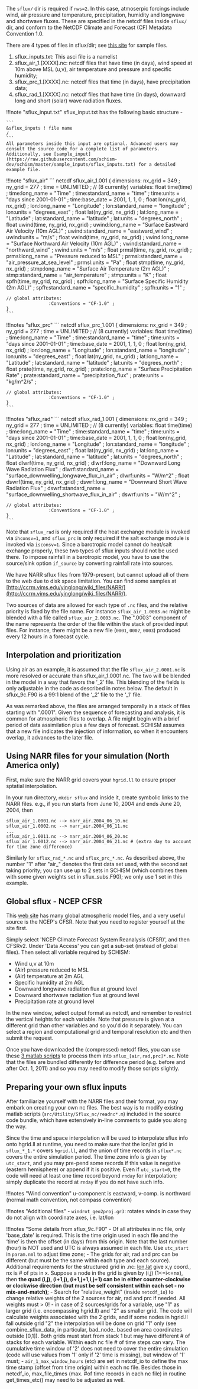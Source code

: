 The `sflux/` dir is required if `nws=2`. In this case, atmoserpic forcings include wind, air pressure and temperature, precipitation, humidity and longwave and shortwave fluxes. These are specified in the netcdf files inside `sflux/` dir, and conform to the NetCDF Climate and Forecast (CF) Metadata Convention 1.0.

There are 4 types of files in sflux/dir; see [this site](http://ccrm.vims.edu/yinglong/wiki_files/NARR/) for sample files.

1. sflux_inputs.txt: This asci file is a namelist
2. sflux_air_1.[XXXX].nc: netcdf files that have time (in days), wind speed at 10m above MSL (u,v), air temperature and pressure and specific humidity;
3. sflux_prc_1.[XXXX].nc: netcdf files that time (in days), have precipitation data;
4. sflux_rad_1.[XXXX].nc: netcdf files that have time (in days), downward long and short (solar) wave radiation fluxes.


!!!note "sflux_input.txt"
    sflux_input.txt has the following basic structure - 

    ```
    &sflux_inputs ! file name
    /
    ```
    All parameters inside this input are optional. Advanced users may consult the source code for a complete list of parameters. Additionally, see [sample_input](https://raw.githubusercontent.com/schism-dev/schism/master/sample_inputs/sflux_inputs.txt) for a detailed example file.

!!!note "sflux_air"
    ```
    netcdf sflux_air_1.001 {
    dimensions:
            nx_grid = 349 ;
            ny_grid = 277 ;
            time = UNLIMITED ; // (8 currently)
    variables:
            float time(time) ;
                    time:long_name = "Time" ;
                    time:standard_name = "time" ;
                    time:units = "days since 2001-01-01" ;
                    time:base_date = 2001, 1, 1, 0 ;
            float lon(ny_grid, nx_grid) ;
                    lon:long_name = "Longitude" ;
                    lon:standard_name = "longitude" ;
                    lon:units = "degrees_east" ;
            float lat(ny_grid, nx_grid) ;
                    lat:long_name = "Latitude" ;
                    lat:standard_name = "latitude" ;
                    lat:units = "degrees_north" ;
            float uwind(time, ny_grid, nx_grid) ;
                    uwind:long_name = "Surface Eastward Air Velocity (10m AGL)" ;
                    uwind:standard_name = "eastward_wind" ;
                    uwind:units = "m/s" ;
            float vwind(time, ny_grid, nx_grid) ;
                    vwind:long_name = "Surface Northward Air Velocity (10m AGL)" ;
                    vwind:standard_name = "northward_wind" ;
                    vwind:units = "m/s" ;
            float prmsl(time, ny_grid, nx_grid) ;
                    prmsl:long_name = "Pressure reduced to MSL" ;
                    prmsl:standard_name = "air_pressure_at_sea_level" ;
                    prmsl:units = "Pa" ;
            float stmp(time, ny_grid, nx_grid) ;
                    stmp:long_name = "Surface Air Temperature (2m AGL)" ;
                    stmp:standard_name = "air_temperature" ;
                    stmp:units = "K" ;
            float spfh(time, ny_grid, nx_grid) ;
                    spfh:long_name = "Surface Specific Humidity (2m AGL)" ;
                    spfh:standard_name = "specific_humidity" ;
                    spfh:units = "1" ;

    // global attributes:
                    :Conventions = "CF-1.0" ;
    }
    ```

!!!notes "sflux_prc"
    ```
    netcdf sflux_prc_1.001 {
    dimensions:
            nx_grid = 349 ;
            ny_grid = 277 ;
            time = UNLIMITED ; // (8 currently)
    variables:
            float time(time) ;
                    time:long_name = "Time" ;
                    time:standard_name = "time" ;
                    time:units = "days since 2001-01-01" ;
                    time:base_date = 2001, 1, 1, 0 ;
            float lon(ny_grid, nx_grid) ;
                    lon:long_name = "Longitude" ;
                    lon:standard_name = "longitude" ;
                    lon:units = "degrees_east" ;
            float lat(ny_grid, nx_grid) ;
                    lat:long_name = "Latitude" ;
                    lat:standard_name = "latitude" ;
                    lat:units = "degrees_north" ;
            float prate(time, ny_grid, nx_grid) ;
                    prate:long_name = "Surface Precipitation Rate" ;
                    prate:standard_name = "precipitation_flux" ;
                    prate:units = "kg/m^2/s" ;

    // global attributes:
                    :Conventions = "CF-1.0" ;
    }
    ```

!!!notes "sflux_rad"
    ```
    netcdf sflux_rad_1.001 {
    dimensions:
            nx_grid = 349 ;
            ny_grid = 277 ;
            time = UNLIMITED ; // (8 currently)
    variables:
            float time(time) ;
                    time:long_name = "Time" ;
                    time:standard_name = "time" ;
                    time:units = "days since 2001-01-01" ;
                    time:base_date = 2001, 1, 1, 0 ;
            float lon(ny_grid, nx_grid) ;
                    lon:long_name = "Longitude" ;
                    lon:standard_name = "longitude" ;
                    lon:units = "degrees_east" ;
            float lat(ny_grid, nx_grid) ;
                    lat:long_name = "Latitude" ;
                    lat:standard_name = "latitude" ;
                    lat:units = "degrees_north" ;
            float dlwrf(time, ny_grid, nx_grid) ;
                    dlwrf:long_name = "Downward Long Wave Radiation Flux" ;
                    dlwrf:standard_name = "surface_downwelling_longwave_flux_in_air" ;
                    dlwrf:units = "W/m^2" ;
            float dswrf(time, ny_grid, nx_grid) ;
                    dswrf:long_name = "Downward Short Wave Radiation Flux" ;
                    dswrf:standard_name = "surface_downwelling_shortwave_flux_in_air" ;
                    dswrf:units = "W/m^2" ;

    // global attributes:
                    :Conventions = "CF-1.0" ;
    }
    ```

Note that `sflux_rad` is only required if the heat exchange module is invoked via `ihconsv=1`, and `sflux_prc` is only required if the salt exchange module is invoked via `isconsv=1`.
Since a barotropic model cannot do heat/salt exchange properly, these two types of sflux inputs should not be used there. To impose rainfall in a  barotropic model,
 you have to use the source/sink option `if_source` by converting rainfall rate into sources.


We have NARR sflux files from 1979-present, but cannot upload all of them to the web due to disk space limitation. You can find some samples at [http://ccrm.vims.edu/yinglong/wiki_files/NARR/](http://ccrm.vims.edu/yinglong/wiki_files/NARR/).

Two sources of data are allowed for each type of `.nc` files, and the relative priority is fixed by the file name. For instance `sflux_air_1.0003.nc` might be blended with a file called `sflux_air_2.0003.nc`. The ".0003" component of the name represents the order of the file within the stack of provided input files. For instance, there might be a new file (`0001`, `0002`, `0003`) produced every 12 hours in a forecast cycle.

## Interpolation and prioritization
Using air as an example, it is assumed that the file `sflux_air_2.0001.nc` is more resolved or accurate than sflux_air_1.0001.nc. The two will be blended in the model in a way that favors the ‘_2’ file. This blending of the fields is only adjustable in the code as described in notes below. The default in sflux_9c.F90 is a 99:1 blend of the ‘_2’ file to the ‘_1’ file.

As was remarked above, the files are arranged temporally in a stack of files starting with ".0001". Given the sequence of forecasting and analysis, it is common for atmospheric files to overlap. A file might begin with a brief period of data assimilation plus a few days of forecast. SCHISM assumes that a new file indicates the injection of information, so when it encounters overlap, it advances to the later file.

## Using NARR files for your simulation (North America only)
First, make sure the NARR grid covers your `hgrid.ll` to ensure proper sptatial interpolation.

In your run directory, `mkdir sflux` and inside it, create symbolic links to the NARR files. e.g., if you run starts from June 10, 2004 and ends June 20, 2004, then

```
sflux_air_1.0001.nc --> narr_air.2004_06_10.nc
sflux_air_1.0002.nc --> narr_air.2004_06_11.nc
...
sflux_air_1.0011.nc --> narr_air.2004_06_20.nc
sflux_air_1.0012.nc --> narr_air.2004_06_21.nc # (extra day to account for time zone difference)
```

Similarly for `sflux_rad_*.nc` and `sflux_prc_*.nc`. As described above, the number "1" after "air_" denotes the first data set used, with the second set taking priority; you can use up to 2 sets in SCHISM (which combines them with some given weights set in sflux_subs.F90); we only use 1 set in this example.

## Global sflux - NCEP CFSR
This [web site](http://rda.ucar.edu/) has many global atmospheric model files, and a very useful source is the NCEP's CFSR. Note that you need to register yourself at the site first.

Simply select 'NCEP Climate Forecast System Reanalysis (CFSR)', and then CFSRv2. Under 'Data Access' you can get a sub-set (instead of global files). Then select all variable required by SCHISM:

- Wind u,v at 10m
- (Air) pressure reduced to MSL
- (Air) temperature at 2m AGL
- Specific humidity at 2m AGL
- Downward longwave radiation flux at ground level
- Downward shortwave radiation flux at ground level
- Precipitation rate at ground level

In the new window, select output format as netcdf, and remember to restrict the vertical heights for each variable. Note that pressure is given at a different grid than other variables and so you'd do it separately. You can select a region and computational grid and temporal resolution etc and then submit the request.

Once you have downloaded the (compressed) netcdf files, you can use these [3 matlab scripts](http://ccrm.vims.edu/yinglong/wiki_files/process_CFSR.tgz) to process them into `sflux_[air,rad,prc]*.nc`. Note that the files are bundled differently for difference period (e.g. before and after Oct. 1, 2011) and so you may need to modify those scripts slightly.

## Preparing your own sflux inputs
After familiarize yourself with the NARR files and their format, you may embark on creating your own nc files. The best way is to modify existing matlab scripts (`src/Utility/Sflux_nc/readnc*.m`) included in the source code bundle, which have extensively in-line comments to guide you along the way.

Since the time and space interpolation will be used to interpolate sflux info onto hgrid.ll at runtime, you need to make sure that the lon/lat grid in `sflux_*_1.*` covers `hgrid.ll`, and the union of time records in `sflux*.nc` covers the entire simulation period. The time zone info is given by `utc_start`, and you may pre-pend some records if this value is negative (eastern hemisphere) or append if it is positive. Even if `utc_start=0`, the code will need at least one time record beyond `rnday` for interpolation; simply duplicate the record at `rnday` if you do not have such info.

!!!notes "Wind convention"
    u-component is eastward, v-comp. is northward (normal math convention, not compass convention)

!!!notes "Additional files"
    - `windrot_geo2proj.gr3`: rotates winds in case they do not align with coordinate axes, i.e. lat/lon
    <!--- - `watertype.gr3`: 6 is clear water, 7 is muddiest. Search in `schism_init.F90` for different water types. Required only if ihconsv=1.-->

!!!notes "Some details from sflux_9c.F90"
    - Of all attributes in nc file, only 'base_date' is required. This is the time origin used in each file and the ‘time’ is then the offset (in days) from this origin. Note that the last number (hour) is NOT used and UTC is always assumed in each file. Use `utc_start` in `param.nml` to adjust time zone;
    - The grids for air, rad and prc can be different (but must be the same within each type and each source). Additional requirements for the structured grid in .nc: [lon,lat](nx,ny) give x,y coord., nx is # of pts in x. Suppose a node in the grid is given by (i,j) (1<=i<=nx), then **the quad (i,j), (i+1,j), (i+1,j+1,i,j+1) can be in either counter-clockwise or clockwise direction (but must be self consistent within each set - no mix-and-match)**;
    - Search for "relative_weight" (inside `netcdf_io`) to change relative weights of the 2 sources for air, rad and prc if needed. All weights must > 0!
    - in case of 2 sources/grids for a variable, use "1" as larger grid (i.e. encompassing hgrid.ll) and "2" as smaller grid. The code will calculate weights associated with the 2 grids, and if some nodes in hgrid.ll fall outside grid "2" the interpolation will be done on grid "1" only (see combine_sflux_data, in particular, bad_node_ based on area coordinates outside [0,1]). Both grids must start from stack 1 but may have different # of stacks for each variable. Within each nc file # of time steps can vary. The cumulative time window of '2' does not need to cover the entire simulation (code will use values from '1' only if '2' time is missing), but window of '1' must;
    - `air_1_max_window_hours` (etc) are set in netcdf_io to define the max time stamp (offset from time origin) within each nc file. Besides those in netcdf_io, max_file_times (max. #of time records in each nc file) in routine get_times_etc() may need to be adjusted as well.
